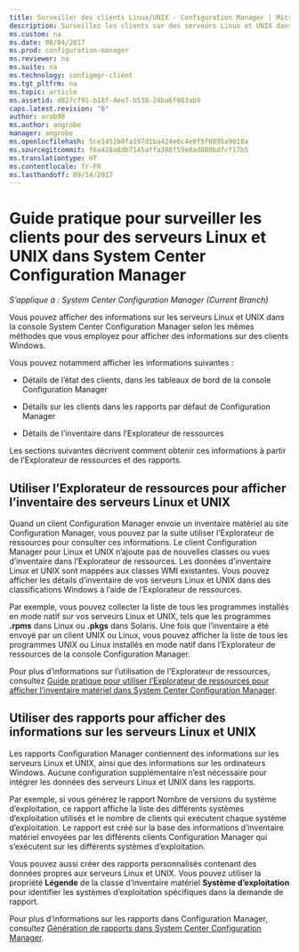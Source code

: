 ```yaml
---
title: Surveiller des clients Linux/UNIX - Configuration Manager | Microsoft Docs
description: Surveillez les clients sur des serveurs Linux et UNIX dans System Center Configuration Manager.
ms.custom: na
ms.date: 08/04/2017
ms.prod: configuration-manager
ms.reviewer: na
ms.suite: na
ms.technology: configmgr-client
ms.tgt_pltfrm: na
ms.topic: article
ms.assetid: d827cf91-b18f-4ee7-b538-24ba6f003ab9
caps.latest.revision: "6"
author: arob98
ms.author: angrobe
manager: angrobe
ms.openlocfilehash: 5ce1452b0fa197d1ba424e6c4e0f5f0895a9018a
ms.sourcegitcommit: f6a428a8db7145affa388f59e0ad880bdfcf17b5
ms.translationtype: HT
ms.contentlocale: fr-FR
ms.lasthandoff: 09/14/2017
---
```

# <a name="how-to-monitor-clients-for-linux-and-unix-servers-in-system-center-configuration-manager"></a>Guide pratique pour surveiller les clients pour des serveurs Linux et UNIX dans System Center Configuration Manager

*S’applique à : System Center Configuration Manager (Current Branch)*

Vous pouvez afficher des informations sur les serveurs Linux et UNIX dans la console System Center Configuration Manager selon les mêmes méthodes que vous employez pour afficher des informations sur des clients Windows.  

 Vous pouvez notamment afficher les informations suivantes :  

-   Détails de l’état des clients, dans les tableaux de bord de la console Configuration Manager  

-   Détails sur les clients dans les rapports par défaut de Configuration Manager  

-   Détails de l’inventaire dans l’Explorateur de ressources  

 Les sections suivantes décrivent comment obtenir ces informations à partir de l’Explorateur de ressources et des rapports.  

##  <a name="BKMK_UseResourceExpforLnU"></a> Utiliser l’Explorateur de ressources pour afficher l’inventaire des serveurs Linux et UNIX  

 Quand un client Configuration Manager envoie un inventaire matériel au site Configuration Manager, vous pouvez par la suite utiliser l’Explorateur de ressources pour consulter ces informations. Le client Configuration Manager pour Linux et UNIX n’ajoute pas de nouvelles classes ou vues d’inventaire dans l’Explorateur de ressources. Les données d’inventaire Linux et UNIX sont mappées aux classes WMI existantes. Vous pouvez afficher les détails d’inventaire de vos serveurs Linux et UNIX dans des classifications Windows à l’aide de l’Explorateur de ressources.  

 Par exemple, vous pouvez collecter la liste de tous les programmes installés en mode natif sur vos serveurs Linux et UNIX, tels que les programmes **.rpms** dans Linux ou **.pkgs** dans Solaris. Une fois que l’inventaire a été envoyé par un client UNIX ou Linux, vous pouvez afficher la liste de tous les programmes UNIX ou Linux installés en mode natif dans l’Explorateur de ressources de la console Configuration Manager.  

 Pour plus d’informations sur l’utilisation de l’Explorateur de ressources, consultez [Guide pratique pour utiliser l’Explorateur de ressources pour afficher l’inventaire matériel dans System Center Configuration Manager](../../../core/clients/manage/inventory/use-resource-explorer-to-view-hardware-inventory.md).  

##  <a name="BKMK_UseReportsforLnU"></a> Utiliser des rapports pour afficher des informations sur les serveurs Linux et UNIX  
 Les rapports Configuration Manager contiennent des informations sur les serveurs Linux et UNIX, ainsi que des informations sur les ordinateurs Windows. Aucune configuration supplémentaire n’est nécessaire pour intégrer les données des serveurs Linux et UNIX dans les rapports.  

 Par exemple, si vous générez le rapport Nombre de versions du système d’exploitation, ce rapport affiche la liste des différents systèmes d’exploitation utilisés et le nombre de clients qui exécutent chaque système d’exploitation. Le rapport est créé sur la base des informations d’inventaire matériel envoyées par les différents clients Configuration Manager qui s’exécutent sur les différents systèmes d’exploitation.  

 Vous pouvez aussi créer des rapports personnalisés contenant des données propres aux serveurs Linux et UNIX. Vous pouvez utiliser la propriété **Légende** de la classe d’inventaire matériel **Système d’exploitation** pour identifier les systèmes d’exploitation spécifiques dans la demande de rapport.  

 Pour plus d’informations sur les rapports dans Configuration Manager, consultez [Génération de rapports dans System Center Configuration Manager](../../../core/servers/manage/reporting.md).  

